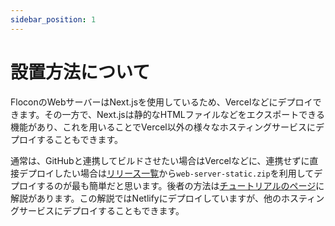 ```yaml
---
sidebar_position: 1
---
```


# 設置方法について

FloconのWebサーバーはNext.jsを使用しているため、Vercelなどにデプロイできます。その一方で、Next.jsは静的なHTMLファイルなどをエクスポートできる機能があり、これを用いることでVercel以外の様々なホスティングサービスにデプロイすることもできます。

通常は、GitHubと連携してビルドさせたい場合はVercelなどに、連携せずに直接デプロイしたい場合は[リリース一覧](https://github.com/flocon-trpg/servers/releases)から`web-server-static.zip`を利用してデプロイするのが最も簡単だと思います。後者の方法は[チュートリアルのページ](/docs/server/tutorial/web_server)に解説があります。この解説ではNetlifyにデプロイしていますが、他のホスティングサービスにデプロイすることもできます。


